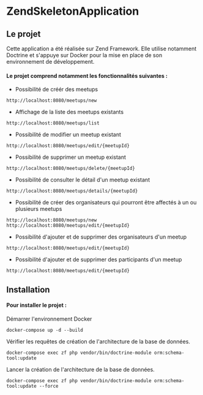 # ZendSkeletonApplication

## Le projet

Cette application a été réalisée sur Zend Framework.
Elle utilise notamment Doctrine et s'appuye sur Docker pour la mise en place de son environnement de développement.

#### Le projet comprend notamment les fonctionnalités suivantes :
- Possibilité de créér des meetups
```
http://localhost:8080/meetups/new
```
- Affichage de la liste des meetups existants
```
http://localhost:8080/meetups/list
``` 
- Possibilité de modifier un meetup existant
```
http://localhost:8080/meetups/edit/{meetupId}
``` 
- Possibilité de supprimer un meetup existant
```
http://localhost:8080/meetups/delete/{meetupId}
``` 
- Possibilité de consulter le détail d'un meetup existant
```
http://localhost:8080/meetups/details/{meetupId}
```
- Possibilité de créer des organisateurs qui pourront être affectés à un ou plusieurs meetups
```
http://localhost:8080/meetups/new
http://localhost:8080/meetups/edit/{meetupId}
```
- Possibilité d'ajouter et de supprimer des organisateurs d'un meetup
```
http://localhost:8080/meetups/edit/{meetupId}
```
- Possibilité d'ajouter et de supprimer des participants d'un meetup
```
http://localhost:8080/meetups/edit/{meetupId}
```

## Installation

#### Pour installer le projet :

Démarrer l'environnement Docker
```
docker-compose up -d --build
```
Vérifier les requêtes de création de l'architecture de la base de données.
```
docker-compose exec zf php vendor/bin/doctrine-module orm:schema-tool:update
```
Lancer la création de l'architecture de la base de données.
```
docker-compose exec zf php vendor/bin/doctrine-module orm:schema-tool:update --force
```
